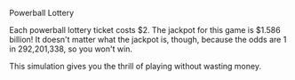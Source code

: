 
Powerball Lottery

Each powerball lottery ticket costs $2. The jackpot for this game
is $1.586 billion! It doesn't matter what the jackpot is, though,
because the odds are 1 in 292,201,338, so you won't win.

This simulation gives you the thrill of playing without wasting money.
